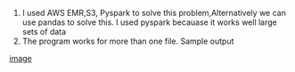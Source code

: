 

1) I used AWS EMR,S3, Pyspark to solve this problem,Alternatively we can use pandas to solve this. I used pyspark becauase it works well large sets of data
2) The program works for more than one file.  Sample output 

[image](https://user-images.githubusercontent.com/26849120/126740237-35893abe-f3f5-451f-bb94-20b1c1d69033.png)
